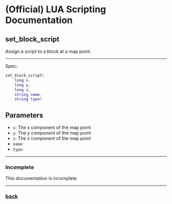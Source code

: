 
# (Official) LUA Scripting Documentation

## set_block_script

Assign a script to a block at a map point.

___

Spec:

```lua
set_block_script(
	long x,
	long y,
	long z,
	string name,
	string type)
```

## Parameters

- `x`: The x component of the map point
- `y`: The y component of the map point
- `z`: The z component of the map point
- `name`: 
- `type`: 

___

### Incomplete

This documentation is incomplete

___

### [back](../blocks)
